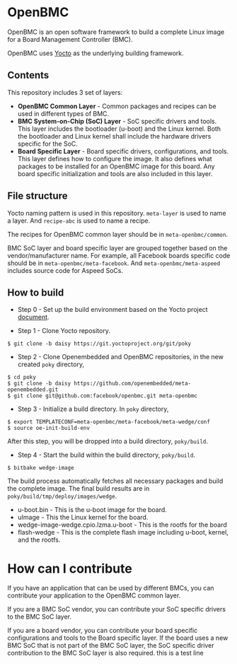 # OpenBMC

OpenBMC is an open software framework to build a complete Linux image for a Board Management Controller (BMC).

OpenBMC uses [Yocto](https://www.yoctoproject.org) as the underlying building framework.

## Contents

This repository includes 3 set of layers:

* **OpenBMC Common Layer** - Common packages and recipes can be used in different types of BMC.
* **BMC System-on-Chip (SoC) Layer** - SoC specific drivers and tools. This layer includes the bootloader (u-boot) and the Linux kernel. Both the bootloader and Linux kernel shall include the hardware drivers specific for the SoC.
* **Board Specific Layer** - Board specific drivers, configurations, and tools. This layer defines how to configure the image. It also defines what packages to be installed for an OpenBMC image for this board. Any board specific initialization and tools are also included in this layer.

## File structure

Yocto naming pattern is used in this repository. `meta-layer` is used to name a layer. And `recipe-abc` is used to name a recipe.

The recipes for OpenBMC common layer should be in `meta-openbmc/common`.

BMC SoC layer and board specific layer are grouped together based on the vendor/manufacturer name. For example, all Facebook boards specific code should be in `meta-openbmc/meta-facebook`. And `meta-openbmc/meta-aspeed` includes source code for Aspeed SoCs.

## How to build

* Step 0 - Set up the build environment based on the Yocto project [document](http://www.yoctoproject.org/docs/1.6.1/yocto-project-qs/yocto-project-qs.html).

* Step 1 - Clone Yocto repository.
```
$ git clone -b daisy https://git.yoctoproject.org/git/poky
```

* Step 2 - Clone Openembedded and OpenBMC repositories, in the new created `poky` directory,
```
$ cd poky
$ git clone -b daisy https://github.com/openembedded/meta-openembedded.git
$ git clone git@github.com:facebook/openbmc.git meta-openbmc
```

* Step 3 - Initialize a build directory. In `poky` directory,

```
$ export TEMPLATECONF=meta-openbmc/meta-facebook/meta-wedge/conf
$ source oe-init-build-env
```

After this step, you will be dropped into a build directory, `poky/build`.

* Step 4 - Start the build within the build directory, `poky/build`.

```
$ bitbake wedge-image
```

The build process automatically fetches all necessary packages and build the complete image. The final build results are in `poky/build/tmp/deploy/images/wedge`.

* u-boot.bin - This is the u-boot image for the board.
* uImage - This the Linux kernel for the board.
* wedge-image-wedge.cpio.lzma.u-boot - This is the rootfs for the board
* flash-wedge - This is the complete flash image including u-boot, kernel, and the rootfs.

# How can I contribute

If you have an application that can be used by different BMCs, you can contribute your application to the OpenBMC common layer.

If you are a BMC SoC vendor, you can contribute your SoC specific drivers to the BMC SoC layer.

If you are a board vendor, you can contribute your board specific configurations and tools to the Board specific layer. If the board uses a new BMC SoC that is not part of the BMC SoC layer, the SoC specific driver contribution to the BMC SoC layer is also required.
this is a test line
